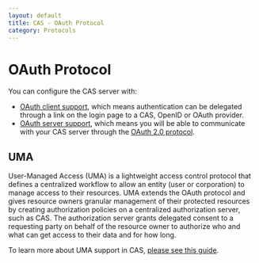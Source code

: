 ```yaml
---
layout: default
title: CAS - OAuth Protocol
category: Protocols
---
```


# OAuth Protocol

You can configure the CAS server with:

* [OAuth client support](../integration/Delegate-Authentication.html), which means authentication can be delegated through a link on the login page to a CAS, OpenID or OAuth provider.
* [OAuth server support](../installation/OAuth-OpenId-Authentication.html), which means you will be able to communicate with your CAS server through the [OAuth 2.0 protocol](http://oauth.net/2/).

## UMA

User-Managed Access (UMA) is a lightweight access control protocol that defines a centralized workflow to allow an entity (user or corporation) to manage access to their resources. UMA extends the OAuth protocol and gives resource owners granular management of their protected resources by creating authorization policies on a centralized authorization server, such as CAS. The authorization server grants delegated consent to a requesting party on behalf of the resource owner to authorize who and what can get access to their data and for how long.

To learn more about UMA support in CAS, [please see this guide](OAuth-UMA-Protocol.html).
